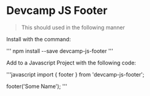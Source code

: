 # Devcamp JS Footer

> This should used in the following manner

Install with the command:

'''
npm install --save devcamp-js-footer
'''

Add to a Javascript Project with the following code:

'''javascript
import { footer } from 'devcamp-js-footer';

footer('Some Name');
'''
